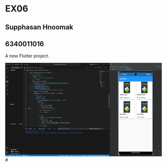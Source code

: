 # EX06
## Supphasan Hnoomak
## 6340011016
A new Flutter project.


<img src="Screenshot 2023-09-08 235144.png" width="550" height="300">
#
